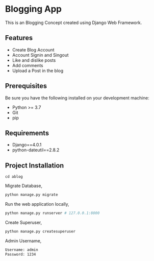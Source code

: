# Blogging App

This is an Blogging Concept created using Django Web Framework.


## Features

* Create Blog Account
* Account Signin and Singout
* Like and dislike posts
* Add comments
* Upload a Post in the blog

## Prerequisites

Be sure you have the following installed on your development machine:

+ Python >= 3.7
+ Git
+ pip

## Requirements

+ Django==4.0.1
+ python-dateutil==2.8.2

## Project Installation
```
cd ablog
```
Migrate Database,
```bash
python manage.py migrate
```

Run the web application locally,
```bash
python manage.py runserver # 127.0.0.1:8000
```

Create Superuser,
```bash
python manage.py createsuperuser
```

Admin Username,
```bash
Username: admin
Password: 1234
```
